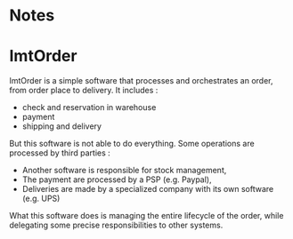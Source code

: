 # Notes

  # ImtOrder

  ImtOrder is a simple software that processes and orchestrates an order, from order
  place to delivery.
  It includes :
  - check and reservation in warehouse
  - payment
  - shipping and delivery

  But this software is not able to do everything. Some operations are processed by
  third parties :
  - Another software is responsible for stock management,
  - The payment are processed by a PSP (e.g. Paypal),
  - Deliveries are made by a specialized company with its own software (e.g. UPS)

  What this software does is managing the entire lifecycle of the order, while delegating
  some precise responsibilities to other systems.